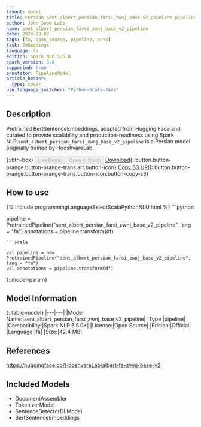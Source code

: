 ```yaml
---
layout: model
title: Persian sent_albert_persian_farsi_zwnj_base_v2_pipeline pipeline BertSentenceEmbeddings from HooshvareLab
author: John Snow Labs
name: sent_albert_persian_farsi_zwnj_base_v2_pipeline
date: 2024-09-07
tags: [fa, open_source, pipeline, onnx]
task: Embeddings
language: fa
edition: Spark NLP 5.5.0
spark_version: 3.0
supported: true
annotator: PipelineModel
article_header:
  type: cover
use_language_switcher: "Python-Scala-Java"
---
```


## Description

Pretrained BertSentenceEmbeddings, adapted from Hugging Face and curated to provide scalability and production-readiness using Spark NLP.`sent_albert_persian_farsi_zwnj_base_v2_pipeline` is a Persian model originally trained by HooshvareLab.

{:.btn-box}
<button class="button button-orange" disabled>Live Demo</button>
<button class="button button-orange" disabled>Open in Colab</button>
[Download](https://s3.amazonaws.com/auxdata.johnsnowlabs.com/public/models/sent_albert_persian_farsi_zwnj_base_v2_pipeline_fa_5.5.0_3.0_1725724753332.zip){:.button.button-orange.button-orange-trans.arr.button-icon}
[Copy S3 URI](s3://auxdata.johnsnowlabs.com/public/models/sent_albert_persian_farsi_zwnj_base_v2_pipeline_fa_5.5.0_3.0_1725724753332.zip){:.button.button-orange.button-orange-trans.button-icon.button-copy-s3}

## How to use



<div class="tabs-box" markdown="1">
{% include programmingLanguageSelectScalaPythonNLU.html %}
```python

pipeline = PretrainedPipeline("sent_albert_persian_farsi_zwnj_base_v2_pipeline", lang = "fa")
annotations =  pipeline.transform(df)   

```
```scala

val pipeline = new PretrainedPipeline("sent_albert_persian_farsi_zwnj_base_v2_pipeline", lang = "fa")
val annotations = pipeline.transform(df)

```
</div>

{:.model-param}
## Model Information

{:.table-model}
|---|---|
|Model Name:|sent_albert_persian_farsi_zwnj_base_v2_pipeline|
|Type:|pipeline|
|Compatibility:|Spark NLP 5.5.0+|
|License:|Open Source|
|Edition:|Official|
|Language:|fa|
|Size:|42.4 MB|

## References

https://huggingface.co/HooshvareLab/albert-fa-zwnj-base-v2

## Included Models

- DocumentAssembler
- TokenizerModel
- SentenceDetectorDLModel
- BertSentenceEmbeddings
